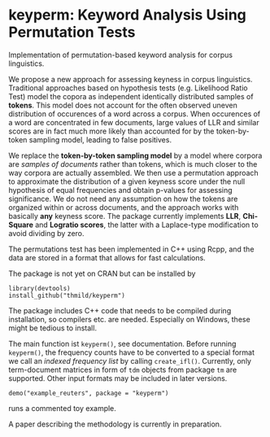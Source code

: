 # keyperm: Keyword Analysis Using Permutation Tests

Implementation of permutation-based keyword analysis for corpus linguistics.

We propose a new approach for assessing keyness in corpus linguistics. Traditional approaches based on hypothesis tests (e.g. Likelihood Ratio Test) model the copora as independent identically distributed samples of **tokens**. This model does not account for the often observed uneven distribution of occurences of a word across a corpus. When occurences of a word are concentrated in few documents, large values of LLR and similar scores are in fact much more likely than accounted for by the token-by-token sampling model, leading to false positives.  

We replace the **token-by-token sampling model** by a model where corpora are *samples of documents* rather than tokens, which is much closer to the way corpora are actually assembled. We then use a permutation approach to approximate the distribution of a given keyness score under the null hypothesis of equal frequencies and obtain p-values for assessing significance. We do not need any assumption on how the tokens are organized within or across documents, and the approach works with basically **any** keyness score. The package currently implements **LLR**, **Chi-Square** and **Logratio scores**, the latter with a Laplace-type modification to avoid dividing by zero. 

The permutations test has been implemented in C++ using Rcpp, and the data are stored in a format that allows for fast calculations. 

The package is not yet on CRAN but can be installed by

``` 
library(devtools)
install_github("thmild/keyperm")
```

The package includes C++ code that needs to be compiled during installation, so compilers etc. are needed. Especially on Windows, these might be tedious to install. 

The main function ist `keyperm()`, see documentation. Before running `keyperm()`, the frequency counts have to be converted to a special format we call an *indexed frequency list* by calling `create_ifl()`. Currently, only term-document matrices in form of `tdm` objects from package `tm` are supported. Other input formats may be included in later versions. 

```
demo("example_reuters", package = "keyperm")
```

runs a commented toy example. 

A paper describing the methodology is currently in preparation. 

